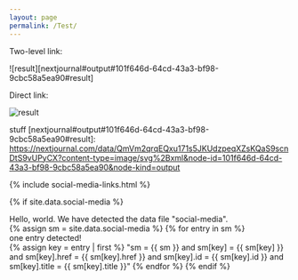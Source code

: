 ```yaml
---
layout: page
permalink: /Test/
---
```


Two-level link:

![result][nextjournal#output#101f646d-64cd-43a3-bf98-9cbc58a5ea90#result]

Direct link:

![result](https://nextjournal.com/data/QmVm2qrqEQxu171s5JKUdzpeqXZsKQaS9scnDtS9vUPyCX?content-type=image/svg%2Bxml&node-id=101f646d-64cd-43a3-bf98-9cbc58a5ea90&node-kind=output)


stuff
[nextjournal#output#101f646d-64cd-43a3-bf98-9cbc58a5ea90#result]: <https://nextjournal.com/data/QmVm2qrqEQxu171s5JKUdzpeqXZsKQaS9scnDtS9vUPyCX?content-type=image/svg%2Bxml&node-id=101f646d-64cd-43a3-bf98-9cbc58a5ea90&node-kind=output>


{% include social-media-links.html %}

{% if site.data.social-media %}
<div id="blah"> Hello, world. We have detected the data file "social-media". </div>
{% assign sm = site.data.social-media %}
{% for entry in sm %}
<div id="blah2"> one entry detected! </div>
{% assign key = entry | first %} 
"sm = {{ sm }} and sm[key] = {{ sm[key] }} and sm[key].href = {{ sm[key].href }} and sm[key].id = {{ sm[key].id }} and sm[key].title = {{ sm[key].title }}"
{% endfor %}
{% endif %}

